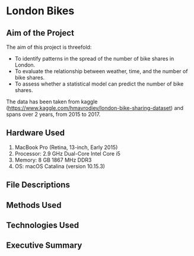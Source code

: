 # London Bikes

## Aim of the Project
The aim of this project is threefold: 
- To identify patterns in the spread of the number of bike shares in London.
- To evaluate the relationship between weather, time, and the number of bike shares.
- To assess whether a statistical model can predict the number of bike shares.

The data has been taken from kaggle (https://www.kaggle.com/hmavrodiev/london-bike-sharing-dataset) and spans over 2 years, from 2015 to 2017.

## Hardware Used
1. MacBook Pro (Retina, 13-inch, Early 2015)
2. Processor: 2.9 GHz Dual-Core Intel Core i5
3. Memory: 8 GB 1867 MHz DDR3
4. OS: macOS Catalina (version 10.15.3)

## File Descriptions


## Methods Used


## Technologies Used


## Executive Summary
